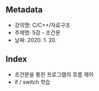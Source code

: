 ## Metadata
- 강의명: C/C++/자료구조
- 주제명: 5강 - 조건문
- 날짜: 2020. 1. 20.

## Index
- 조건문을 통한 프로그램의 흐름 제어
- if / switch 학습
